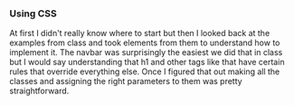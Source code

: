 ### Using CSS

At first I didn't really know where to start but then I looked back at the examples from class and took elements from them to understand how to implement it. The navbar was surprisingly the easiest we did that in class but I would say understanding that h1 and other tags like that have certain rules that override everything else. Once I figured that out making all the classes and assigning the right parameters to them was pretty straightforward. 